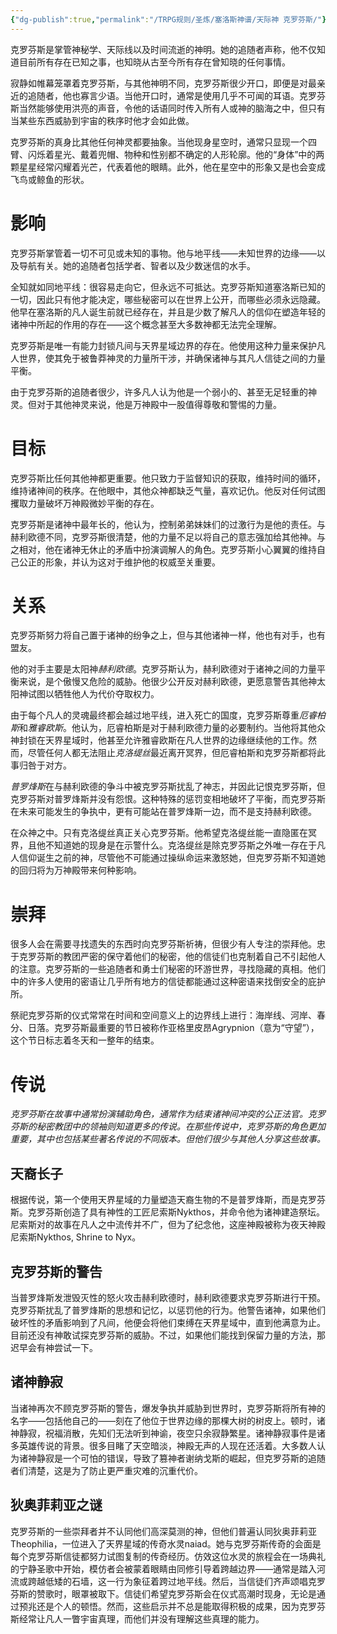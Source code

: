```yaml
---
{"dg-publish":true,"permalink":"/TRPG规则/圣炼/塞洛斯神谱/天际神 克罗芬斯/"}
---
```


克罗芬斯是掌管神秘学、天际线以及时间流逝的神明。她的追随者声称，他不仅知道目前所有存在已知之事，也知晓从古至今所有存在曾知晓的任何事情。

寂静如帷幕笼罩着克罗芬斯，与其他神明不同，克罗芬斯很少开口，即便是对最亲近的追随者，他也寡言少语。当他开口时，通常是使用几乎不可闻的耳语。克罗芬斯当然能够使用洪亮的声音，令他的话语同时传入所有人或神的脑海之中，但只有当某些东西威胁到宇宙的秩序时他才会如此做。

克罗芬斯的真身比其他任何神灵都要抽象。当他现身星空时，通常只显现一个四臂、闪烁着星光、戴着兜帽、物种和性别都不确定的人形轮廓。他的“身体”中的两颗星星经常闪耀着光芒，代表着他的眼睛。此外，他在星空中的形象又是也会变成飞鸟或鲸鱼的形状。

# 影响
克罗芬斯掌管着一切不可见或未知的事物。他与地平线——未知世界的边缘——以及导航有关。她的追随者包括学者、智者以及少数迷信的水手。

全知就如同地平线：很容易走向它，但永远不可抵达。克罗芬斯知道塞洛斯已知的一切，因此只有他才能决定，哪些秘密可以在世界上公开，而哪些必须永远隐藏。他早在塞洛斯的凡人诞生前就已经存在，并且是少数了解凡人的信仰在塑造年轻的诸神中所起的作用的存在——这个概念甚至大多数神都无法完全理解。

克罗芬斯是唯一有能力封锁凡间与天界星域边界的存在。他使用这种力量来保护凡人世界，使其免于被鲁莽神灵的力量所干涉，并确保诸神与其凡人信徒之间的力量平衡。

由于克罗芬斯的追随者很少，许多凡人认为他是一个弱小的、甚至无足轻重的神灵。但对于其他神灵来说，他是万神殿中一股值得尊敬和警惕的力量。

# 目标
克罗芬斯比任何其他神都更重要。他只致力于监督知识的获取，维持时间的循环，维持诸神间的秩序。在他眼中，其他众神都缺乏气量，喜欢记仇。他反对任何试图攫取力量破坏万神殿微妙平衡的存在。

克罗芬斯是诸神中最年长的，他认为，控制弟弟妹妹们的过激行为是他的责任。与赫利欧德不同，克罗芬斯很清楚，他的力量不足以将自己的意志强加给其他神。与之相对，他在诸神无休止的矛盾中扮演调解人的角色。克罗芬斯小心翼翼的维持自己公正的形象，并认为这对于维护他的权威至关重要。

# 关系
克罗芬斯努力将自己置于诸神的纷争之上，但与其他诸神一样，他也有对手，也有盟友。

他的对手主要是太阳神*赫利欧德*。克罗芬斯认为，赫利欧德对于诸神之间的力量平衡来说，是个傲慢又危险的威胁。他很少公开反对赫利欧德，更愿意警告其他神太阳神试图以牺牲他人为代价夺取权力。

由于每个凡人的灵魂最终都会越过地平线，进入死亡的国度，克罗芬斯尊重*厄睿柏斯*和*雅睿欧斯*。他认为，厄睿柏斯是对于赫利欧德力量的必要制约。当他将其他众神封锁在天界星域时，他甚至允许雅睿欧斯在凡人世界的边缘继续他的工作。然而，尽管任何人都无法阻止*克洛缇丝*最近离开冥界，但厄睿柏斯和克罗芬斯都将此事归咎于对方。

*普罗烽斯*在与赫利欧德的争斗中被克罗芬斯扰乱了神志，并因此记恨克罗芬斯，但克罗芬斯对普罗烽斯并没有怨恨。这种特殊的惩罚变相地破坏了平衡，而克罗芬斯在未来可能发生的争执中，更有可能站在普罗烽斯一边，而不是支持赫利欧德。

在众神之中。只有克洛缇丝真正关心克罗芬斯。他希望克洛缇丝能一直隐匿在冥界，且他不知道她的现身是在示警什么。克洛缇丝是除克罗芬斯之外唯一存在于凡人信仰诞生之前的神，尽管他不可能通过操纵命运来激怒她，但克罗芬斯不知道她的回归将为万神殿带来何种影响。

# 崇拜
很多人会在需要寻找遗失的东西时向克罗芬斯祈祷，但很少有人专注的崇拜他。忠于克罗芬斯的教团严密的保守着他们的秘密，他的信徒们也克制着自己不引起他人的注意。克罗芬斯的一些追随者和勇士们秘密的环游世界，寻找隐藏的真相。他们中的许多人使用的密语让几乎所有地方的信徒都能通过这种密语来找倒安全的庇护所。

祭祀克罗芬斯的仪式常常在时间和空间意义上的边界线上进行：海岸线、河岸、春分、日落。克罗芬斯最重要的节日被称作亚格里皮昂Agrypnion（意为“守望”），这个节日标志着冬天和一整年的结束。

# 传说

*克罗芬斯在故事中通常扮演辅助角色，通常作为结束诸神间冲突的公正法官。克罗芬斯的秘密教团中的领袖则知道更多的传说。在那些传说中，克罗芬斯的角色更加重要，其中也包括某些著名传说的不同版本。但他们很少与其他人分享这些故事。*

## 天裔长子
根据传说，第一个使用天界星域的力量塑造天裔生物的不是普罗烽斯，而是克罗芬斯。克罗芬斯创造了具有神性的工匠尼索斯Nykthos，并命令他为诸神建造祭坛。尼索斯对的故事在凡人之中流传并不广，但为了纪念他，这座神殿被称为夜天神殿尼索斯Nykthos, Shrine to Nyx。

## 克罗芬斯的警告
当普罗烽斯发泄毁灭性的怒火攻击赫利欧德时，赫利欧德要求克罗芬斯进行干预。克罗芬斯扰乱了普罗烽斯的思想和记忆，以惩罚他的行为。他警告诸神，如果他们破坏性的矛盾影响到了凡间，他便会将他们束缚在天界星域中，直到他满意为止。目前还没有神敢试探克罗芬斯的威胁。不过，如果他们能找到保留力量的方法，那迟早会有神尝试一下。

## 诸神静寂
当诸神再次不顾克罗芬斯的警告，爆发争执并威胁到世界时，克罗芬斯将所有神的名字——包括他自己的——刻在了他位于世界边缘的那棵大树的树皮上。顿时，诸神静寂，祝福消散，先知们无法听到神谕，夜空只余寂静繁星。诸神静寂事件是诸多英雄传说的背景。很多目睹了天空暗淡，神殿无声的人现在还活着。大多数人认为诸神静寂是一个可怕的错误，导致了篡神者谢纳戈斯的崛起，但克罗芬斯的追随者们清楚，这是为了防止更严重灾难的沉重代价。

## 狄奥菲莉亚之谜
克罗芬斯的一些崇拜者并不认同他们高深莫测的神，但他们普遍认同狄奥菲莉亚Theophilia，一位进入了天界星域的传奇水灵naiad。她与克罗芬斯传奇的会面是每个克罗芬斯信徒都努力试图复制的传奇经历。仿效这位水灵的旅程会在一场典礼的宁静圣歌中开始，模仿者会被蒙着眼睛由同修引导着跨越边界——通常是踏入河流或跨越低矮的石墙，这一行为象征着跨过地平线。然后，当信徒们齐声颂唱克罗芬斯的赞歌时，眼罩被取下。信徒们希望克罗芬斯会在仪式高潮时现身，无论是通过预兆还是个人的顿悟。然而，这些启示并不总是能取得积极的成果，因为克罗芬斯经常让凡人一瞥宇宙真理，而他们并没有理解这些真理的能力。